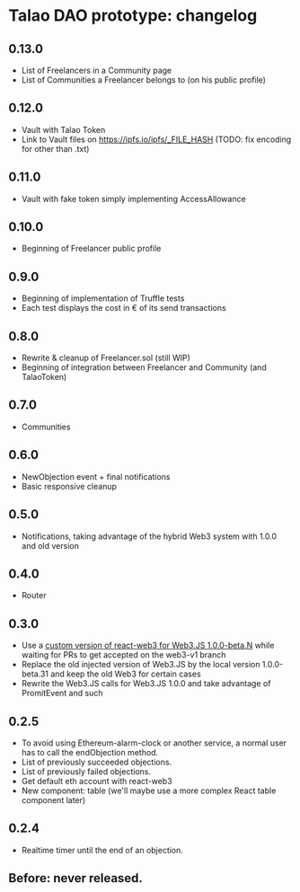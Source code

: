 # Talao DAO prototype: changelog

## 0.13.0

+ List of Freelancers in a Community page
+ List of Communities a Freelancer belongs to (on his public profile)

## 0.12.0

+ Vault with Talao Token
+ Link to Vault files on https://ipfs.io/ipfs/_FILE_HASH (TODO: fix encoding for other than .txt)

## 0.11.0

+ Vault with fake token simply implementing AccessAllowance

## 0.10.0

+ Beginning of Freelancer public profile

## 0.9.0

+ Beginning of implementation of Truffle tests
+ Each test displays the cost in € of its send transactions

## 0.8.0

+ Rewrite & cleanup of Freelancer.sol (still WIP)
+ Beginning of integration between Freelancer and Community (and TalaoToken)

## 0.7.0

+ Communities

## 0.6.0

+ NewObjection event + final notifications
+ Basic responsive cleanup

## 0.5.0

+ Notifications, taking advantage of the hybrid Web3 system with 1.0.0 and old version

## 0.4.0

+ Router

## 0.3.0

+ Use a [custom version of react-web3 for Web3.JS 1.0.0-beta.N](https://github.com/guix77/react-web3/tree/talao) while waiting for PRs to get accepted on the web3-v1 branch
+ Replace the old injected version of Web3.JS by the local version 1.0.0-beta.31 and keep the old Web3 for certain cases
+ Rewrite the Web3.JS calls for Web3.JS 1.0.0 and take advantage of PromitEvent and such

## 0.2.5

+ To avoid using Ethereum-alarm-clock or another service, a normal user has to call the endObjection method.
+ List of previously succeeded objections.
+ List of previously failed objections.
+ Get default eth account with react-web3
+ New component: table (we'll maybe use a more complex React table component later)

## 0.2.4

+ Realtime timer until the end of an objection.

## Before: never released.

